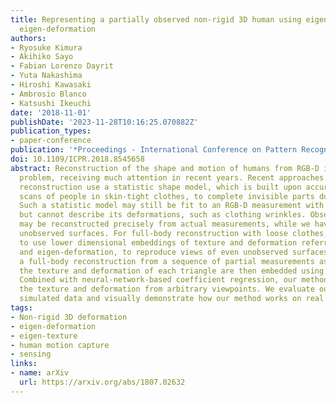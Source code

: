 ```yaml
---
title: Representing a partially observed non-rigid 3D human using eigen-texture and
  eigen-deformation
authors:
- Ryosuke Kimura
- Akihiko Sayo
- Fabian Lorenzo Dayrit
- Yuta Nakashima
- Hiroshi Kawasaki
- Ambrosio Blanco
- Katsushi Ikeuchi
date: '2018-11-01'
publishDate: '2023-11-28T10:16:25.070882Z'
publication_types:
- paper-conference
publication: '*Proceedings - International Conference on Pattern Recognition (ICPR)*'
doi: 10.1109/ICPR.2018.8545658
abstract: Reconstruction of the shape and motion of humans from RGB-D is a challenging
  problem, receiving much attention in recent years. Recent approaches for full-body
  reconstruction use a statistic shape model, which is built upon accurate full-body
  scans of people in skin-tight clothes, to complete invisible parts due to occlusion.
  Such a statistic model may still be fit to an RGB-D measurement with loose clothes
  but cannot describe its deformations, such as clothing wrinkles. Observed surfaces
  may be reconstructed precisely from actual measurements, while we have no cues for
  unobserved surfaces. For full-body reconstruction with loose clothes, we propose
  to use lower dimensional embeddings of texture and deformation referred to as eigen-texturing
  and eigen-deformation, to reproduce views of even unobserved surfaces. Provided
  a full-body reconstruction from a sequence of partial measurements as 3D meshes,
  the texture and deformation of each triangle are then embedded using eigen-decomposition.
  Combined with neural-network-based coefficient regression, our method synthesizes
  the texture and deformation from arbitrary viewpoints. We evaluate our method using
  simulated data and visually demonstrate how our method works on real data.
tags:
- Non-rigid 3D deformation
- eigen-deformation
- eigen-texture
- human motion capture
- sensing
links:
- name: arXiv
  url: https://arxiv.org/abs/1807.02632
---
```

